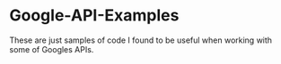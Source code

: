 # Google-API-Examples

These are just samples of code I found to be useful when working with some of Googles APIs.
